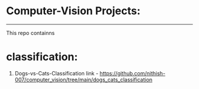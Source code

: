 # Computer-Vision Projects:
----------------------------
This repo containns

classification:
==============
1. Dogs-vs-Cats-Classification
link - https://github.com/nithish-007/computer_vision/tree/main/dogs_cats_classification
